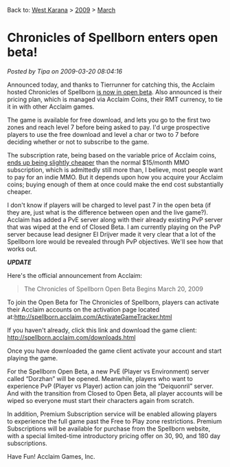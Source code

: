 Back to: [West Karana](/posts/westkarana.md) > [2009](/posts/2009/westkarana.md) > [March](./westkarana.md)
# Chronicles of Spellborn enters open beta!

*Posted by Tipa on 2009-03-20 08:04:16*

Announced today, and thanks to Tierrunner for catching this, the Acclaim hosted Chronicles of Spellborn [is now in open beta](http://spellborn.acclaim.com/index.html). Also announced is their pricing plan, which is managed via Acclaim Coins, their RMT currency, to tie it in with other Acclaim games.

The game is available for free download, and lets you go to the first two zones and reach level 7 before being asked to pay. I'd urge prospective players to use the free download and level a char or two to 7 before deciding whether or not to subscribe to the game.

The subscription rate, being based on the variable price of Acclaim coins, [ends up being slightly cheaper](http://spellborn.acclaim.com/keypurchase.html) than the normal $15/month MMO subscription, which is admittedly still more than, I believe, most people want to pay for an indie MMO. But it depends upon how you acquire your Acclaim coins; buying enough of them at once could make the end cost substantially cheaper.

I don't know if players will be charged to level past 7 in the open beta (if they are, just what is the difference between open and the live game?). Acclaim has added a PvE server along with their already existing PvP server that was wiped at the end of Closed Beta. I am currently playing on the PvP server because lead designer El Drijver made it very clear that a lot of the Spellborn lore would be revealed through PvP objectives. We'll see how that works out.

*****UPDATE*****

Here's the official announcement from Acclaim:

> The Chronicles of Spellborn Open Beta Begins March 20, 2009

To join the Open Beta for The Chronicles of Spellborn, players can activate their Acclaim accounts on the activation page located at:http://spellborn.acclaim.com/ActivateGameTracker.html

If you haven't already, click this link and download the game client: http://spellborn.acclaim.com/downloads.html

Once you have downloaded the game client activate your account and start playing the game.

For the Spellborn Open Beta, a new PvE (Player vs Environment) server called “Dorzhan” will be opened. Meanwhile, players who want to experience PvP (Player vs Player) action can join the “Deiquonril” server. And with the transition from Closed to Open Beta, all player accounts will be wiped so everyone must start their characters again from scratch.

In addition, Premium Subscription service will be enabled allowing players to experience the full game past the Free to Play zone restrictions. Premium Subscriptions will be available for purchase from the Spellborn website, with a special limited-time introductory pricing offer on 30, 90, and 180 day subscriptions.

Have Fun!
Acclaim Games, Inc. 




